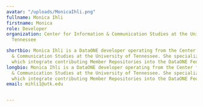 ```yaml
---
avatar: "/uploads/MonicaIhli.png"
fullname: Monica Ihli
firstname: Monica
role: Developer
organization: Center for Information & Communication Studies at the University of
  Tennessee

shortbio: Monica Ihli is a DataONE developer operating from the Center for Information
  & Communication Studies at the University of Tennessee. She specializes in the systems
  which integrate contributing Member Repositories into the DataONE Federation.
longbio: Monica Ihli is a DataONE developer operating from the Center for Information
  & Communication Studies at the University of Tennessee. She specializes in the systems
  which integrate contributing Member Repositories into the DataONE Federation.
email: mihli1@utk.edu


---
```

